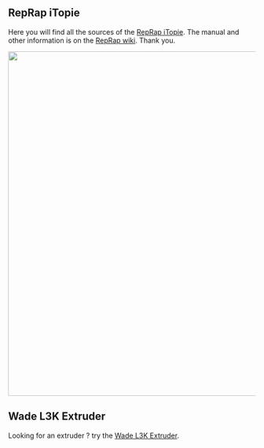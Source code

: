 ## RepRap iTopie
Here you will find all the sources of the [RepRap iTopie](http://reprap.org/wiki/ITopie). The manual and other information is on the [RepRap wiki](http://reprap.org/wiki/ITopie). Thank you.

<img src="http://pix.slic.it/p/1bd" width="700px" />

## Wade L3K Extruder
Looking for an extruder ? try the [Wade L3K Extruder](https://github.com/lautr3k/Wade-L3K).
